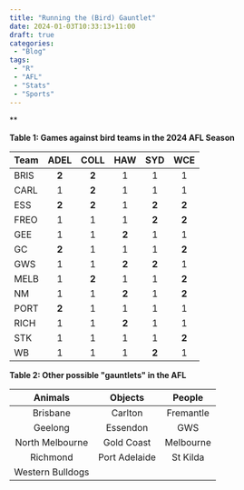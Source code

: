 ```yaml
---
title: "Running the (Bird) Gauntlet"
date: 2024-01-03T10:33:13+11:00
draft: true
categories:
 - "Blog"
tags:
 - "R"
 - "AFL" 
 - "Stats"
 - "Sports"
---
```


**

<!--more-->

**Table 1: Games against bird teams in the 2024 AFL Season**

<center>

| **Team** | **ADEL**     | **COLL**     | **HAW**     | **SYD**     | **WCE**     | 
| :------- | :----------: | :----------: | :---------: | :---------: | :---------: |
| BRIS     | **2**        | **2**        | 1           | 1           | 1           |
| CARL     | 1            | **2**        | 1           | 1           | 1           |
| ESS      | **2**        | **2**        | 1           | **2**       | **2**       |
| FREO     | 1            | 1            | 1           | **2**       | **2**       |
| GEE      | 1            | 1            | **2**       | 1           | 1           |
| GC       | **2**        | 1            | 1           | 1           | **2**       |
| GWS      | 1            | 1            | **2**       | **2**       | 1           |
| MELB     | 1            | **2**        | 1           | 1           | **2**       |
| NM       | 1            | 1            | **2**       | 1           | **2**       |
| PORT     | **2**        | 1            | 1           | 1           | 1           |
| RICH     | 1            | 1            | **2**       | 1           | 1           |
| STK      | 1            | 1            | 1           | 1           | **2**       |
| WB       | 1            | 1            | 1           | **2**       | 1           |

</center>

**Table 2: Other possible "gauntlets" in the AFL**

<center>

| **Animals**      | **Objects**   | **People**   |
| :--------------: | :-----------: | :----------: |
| Brisbane         | Carlton       | Fremantle    |
| Geelong          | Essendon      | GWS          |
| North Melbourne  | Gold Coast    | Melbourne    |
| Richmond         | Port Adelaide | St Kilda     |
| Western Bulldogs | 

</center>

